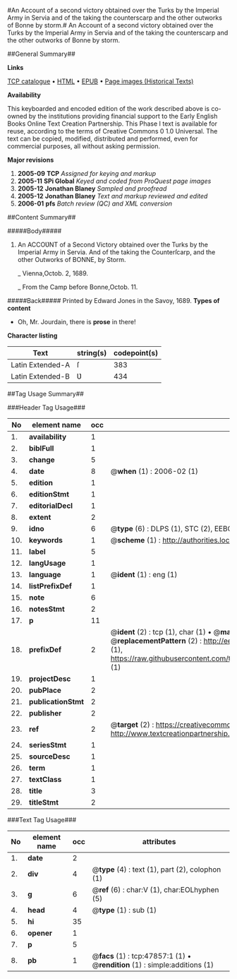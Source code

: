 #An Account of a second victory obtained over the Turks by the Imperial Army in Servia and of the taking the counterscarp and the other outworks of Bonne by storm.#
An Account of a second victory obtained over the Turks by the Imperial Army in Servia and of the taking the counterscarp and the other outworks of Bonne by storm.

##General Summary##

**Links**

[TCP catalogue](http://www.ota.ox.ac.uk/tcp/)  • 
[HTML](http://tei.it.ox.ac.uk/tcp/Texts-HTML/free/A24/A24372.html)  • 
[EPUB](http://tei.it.ox.ac.uk/tcp/Texts-EPUB/free/A24/A24372.epub) • 
[Page images (Historical Texts)](https://data.historicaltexts.jisc.ac.uk/view?pubId=eebo-11507706e&pageId=eebo-11507706e-47857-1)

**Availability**

This keyboarded and encoded edition of the
	       work described above is co-owned by the institutions
	       providing financial support to the Early English Books
	       Online Text Creation Partnership. This Phase I text is
	       available for reuse, according to the terms of Creative
	       Commons 0 1.0 Universal. The text can be copied,
	       modified, distributed and performed, even for
	       commercial purposes, all without asking permission.

**Major revisions**

1. __2005-09__ __TCP__ *Assigned for keying and markup*
1. __2005-11__ __SPi Global__ *Keyed and coded from ProQuest page images*
1. __2005-12__ __Jonathan Blaney__ *Sampled and proofread*
1. __2005-12__ __Jonathan Blaney__ *Text and markup reviewed and edited*
1. __2006-01__ __pfs__ *Batch review (QC) and XML conversion*

##Content Summary##

#####Body#####

1. An ACCOƲNT of a Second Victory obtained over the Turks by the Imperial Army in Servia. And of the taking the Counterſcarp, and the other Outworks of BONNE, by Storm.

    _ Vienna,Octob. 2, 1689.

    _ From the Camp before Bonne,Octob. 11.

#####Back#####
Printed by Edward Jones in the Savoy, 1689.
**Types of content**

  * Oh, Mr. Jourdain, there is **prose** in there!

**Character listing**


|Text|string(s)|codepoint(s)|
|---|---|---|
|Latin Extended-A|ſ|383|
|Latin Extended-B|Ʋ|434|

##Tag Usage Summary##

###Header Tag Usage###

|No|element name|occ|attributes|
|---|---|---|---|
|1.|__availability__|1||
|2.|__biblFull__|1||
|3.|__change__|5||
|4.|__date__|8| @__when__ (1) : 2006-02 (1)|
|5.|__edition__|1||
|6.|__editionStmt__|1||
|7.|__editorialDecl__|1||
|8.|__extent__|2||
|9.|__idno__|6| @__type__ (6) : DLPS (1), STC (2), EEBO-CITATION (1), OCLC (1), VID (1)|
|10.|__keywords__|1| @__scheme__ (1) : http://authorities.loc.gov/ (1)|
|11.|__label__|5||
|12.|__langUsage__|1||
|13.|__language__|1| @__ident__ (1) : eng (1)|
|14.|__listPrefixDef__|1||
|15.|__note__|6||
|16.|__notesStmt__|2||
|17.|__p__|11||
|18.|__prefixDef__|2| @__ident__ (2) : tcp (1), char (1)  •  @__matchPattern__ (2) : ([0-9\-]+):([0-9IVX]+) (1), (.+) (1)  •  @__replacementPattern__ (2) : http://eebo.chadwyck.com/downloadtiff?vid=$1&page=$2 (1), https://raw.githubusercontent.com/textcreationpartnership/Texts/master/tcpchars.xml#$1 (1)|
|19.|__projectDesc__|1||
|20.|__pubPlace__|2||
|21.|__publicationStmt__|2||
|22.|__publisher__|2||
|23.|__ref__|2| @__target__ (2) : https://creativecommons.org/publicdomain/zero/1.0/ (1), http://www.textcreationpartnership.org/docs/. (1)|
|24.|__seriesStmt__|1||
|25.|__sourceDesc__|1||
|26.|__term__|1||
|27.|__textClass__|1||
|28.|__title__|3||
|29.|__titleStmt__|2||


###Text Tag Usage###

|No|element name|occ|attributes|
|---|---|---|---|
|1.|__date__|2||
|2.|__div__|4| @__type__ (4) : text (1), part (2), colophon (1)|
|3.|__g__|6| @__ref__ (6) : char:V (1), char:EOLhyphen (5)|
|4.|__head__|4| @__type__ (1) : sub (1)|
|5.|__hi__|35||
|6.|__opener__|1||
|7.|__p__|5||
|8.|__pb__|1| @__facs__ (1) : tcp:47857:1 (1)  •  @__rendition__ (1) : simple:additions (1)|
